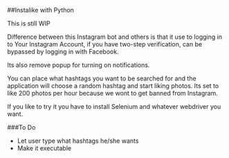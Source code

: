 ##Instalike with Python

This is still WIP

Difference between this Instagram bot and others is that it use to logging in to Your Instagram Account, if you have two-step verification, can be bypassed by logging in with Facebook.

Its also remove popup for turning on notifications.

You can place what hashtags you want to be searched for and the application will choose a random hashtag and start liking photos. Its set to like 200 photos per hour because we wont to get banned from Instagram.

If you like to try it you have to install Selenium and whatever webdriver you want.

###To Do

- Let user type what hashtags he/she wants
- Make it executable
